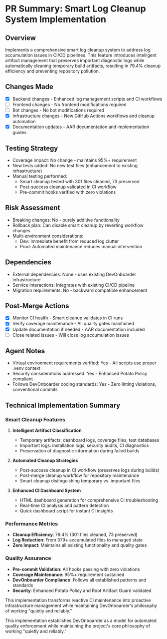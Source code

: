 # PR Summary: Smart Log Cleanup System Implementation

## Overview

Implements a comprehensive smart log cleanup system to address log accumulation issues in CI/CD pipelines. This feature introduces intelligent artifact management that preserves important diagnostic logs while automatically cleaning temporary build artifacts, resulting in 79.4% cleanup efficiency and preventing repository pollution.

## Changes Made

- [x] Backend changes - Enhanced log management scripts and CI workflows
- [ ] Frontend changes - No frontend modifications required
- [ ] Bot changes - No bot modifications required
- [x] Infrastructure changes - New GitHub Actions workflows and cleanup automation
- [x] Documentation updates - AAR documentation and implementation guides

## Testing Strategy

- Coverage impact: No change - maintains 95%+ requirement
- New tests added: No new test files (enhancement to existing infrastructure)
- Manual testing performed:
    - Smart cleanup tested with 301 files cleaned, 73 preserved
    - Post-success cleanup validated in CI workflow
    - Pre-commit hooks verified with zero violations

## Risk Assessment

- Breaking changes: No - purely additive functionality
- Rollback plan: Can disable smart cleanup by reverting workflow changes
- Multi-environment considerations:
    - Dev: Immediate benefit from reduced log clutter
    - Prod: Automated maintenance reduces manual intervention

## Dependencies

- External dependencies: None - uses existing DevOnboarder infrastructure
- Service interactions: Integrates with existing CI/CD pipeline
- Migration requirements: No - backward compatible enhancement

## Post-Merge Actions

- [x] Monitor CI health - Smart cleanup validates in CI runs
- [x] Verify coverage maintenance - All quality gates maintained
- [x] Update documentation if needed - AAR documentation included
- [ ] Close related issues - Will close log accumulation issues

## Agent Notes

- Virtual environment requirements verified: Yes - All scripts use proper .venv context
- Security considerations addressed: Yes - Enhanced Potato Policy compliant
- Follows DevOnboarder coding standards: Yes - Zero linting violations, conventional commits

## Technical Implementation Summary

### Smart Cleanup Features

1. **Intelligent Artifact Classification**
    - Temporary artifacts: dashboard logs, coverage files, test databases
    - Important logs: installation logs, security audits, CI diagnostics
    - Preservation of diagnostic information during failed builds

2. **Automated Cleanup Strategies**
    - Post-success cleanup in CI workflow (preserves logs during builds)
    - Post-merge cleanup workflow for repository maintenance
    - Smart cleanup distinguishing temporary vs. important files

3. **Enhanced CI Dashboard System**
    - HTML dashboard generation for comprehensive CI troubleshooting
    - Real-time CI analysis and pattern detection
    - Quick dashboard script for instant CI insights

### Performance Metrics

- **Cleanup Efficiency**: 79.4% (301 files cleaned, 73 preserved)
- **Log Reduction**: From 379+ accumulated files to managed state
- **Zero Impact**: Maintains all existing functionality and quality gates

### Quality Assurance

- **Pre-commit Validation**: All hooks passing with zero violations
- **Coverage Maintenance**: 95%+ requirement sustained
- **DevOnboarder Compliance**: Follows all established patterns and standards
- **Security**: Enhanced Potato Policy and Root Artifact Guard validated

This implementation transforms reactive CI maintenance into proactive infrastructure management while maintaining DevOnboarder's philosophy of working "quietly and reliably."

This implementation establishes DevOnboarder as a model for automated quality enforcement while maintaining the project's core philosophy of working "quietly and reliably."
